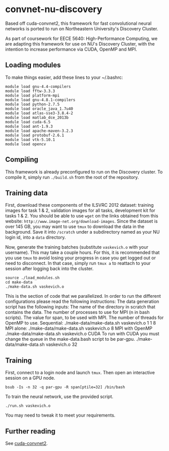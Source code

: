 convnet-nu-discovery
====================
Based off cuda-convnet2, this framework for fast convolutional neural networks
is ported to run on Northeastern University's Discovery Cluster.

As part of coursework for EECE 5640: High-Performance Computing, we are adapting
this framework for use on NU's Discovery Cluster, with the intention to increase
performance via CUDA, OpenMP and MPI.

Loading modules
---------------
To make things easier, add these lines to your ~/.bashrc:

    module load gnu-4.4-compilers 
    module load fftw-3.3.3
    module load platform-mpi
    module load gnu-4.8.1-compilers
    module load python-2.7.5
    module load oracle_java_1.7u40
    module load atlas-sse3-3.8.4-2
    module load matlab_dce_2013b
    module load cuda-6.5
    module load ant-1.9.3
    module load apache-maven-3.2.3
    module load protobuf-2.6.1
    module load vtk-5.10.1
    module load opencv

Compiling
---------
This framework is already preconfigured to run on the Discovery cluster. To
compile it, simply run `./build.sh` from the root of the repository.

Training data
-------------
First, download these components of the ILSVRC 2012 dataset: training images for
task 1 & 2, validation images for all tasks, development kit for tasks 1 & 2.
You should be able to use `wget` on the links obtained from this website:
`http://www.image-net.org/download-images`. Since the dataset is over 145 GB,
you may want to use `tmux` to download the data in the background. Save it into
`/scratch` under a subdirectory named as your NU login id, into a `data`
directory.

Now, generate the training batches (substitute `vaskevich.o` with your
username). This may take a couple hours. For this, it is recommended that you
use `tmux` to avoid losing your progress in case you get logged out or need to
disconnect. In that case, simply run `tmux a` to reattach to your session after
logging back into the cluster.

    source ./load_modules.sh
    cd make-data
    ./make-data.sh vaskevich.o

This is the section of code that we parallelized. In order to run the different configurations please read the following instructions:
    The data generation script has the following inputs:
        <username> The name of the directory in scratch that contains the data.
        <number of MPI processes> The number of processes to use for MPI (n in bash scripts).
        <span valu> The value for span, to be used with MPI.
        <number of OpenMP threads> The number of threads for OpenMP to use.
    Sequential:
        ./make-data/make-data.sh vaskevich.o 1 1 8
    MPI alone:
        ./make-data/make-data.sh vaskevich.o <number of processes> <span value> 8
    MPI with OpenMP
        ./make-data/make-data.sh vaskevich.o <number of MPI processes> <span value> <number of OpenMP threads>
    CUDA
        To run with CUDA you must change the queue in the make-data.bash script to be par-gpu.
        ./make-data/make-data.sh vaskevich.o <number of MPI processes> 32 <any number>
    

Training
--------
First, connect to a login node and launch `tmux`. Then open an interactive
session on a GPU node.

    bsub -Is -n 32 -q par-gpu -R span[ptile=32] /bin/bash

To train the neural network, use the provided script.

    ./run.sh vaskevich.o

You may need to tweak it to meet your requirements.

Further reading
---------------
See [cuda-convnet2](https://code.google.com/p/cuda-convnet2/wiki/TrainingExample).

